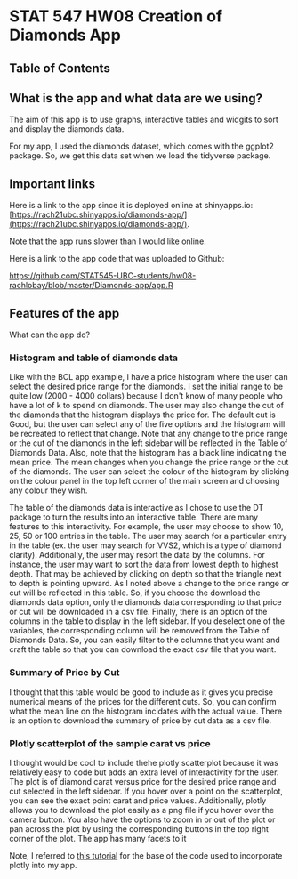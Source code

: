 # STAT 547 HW08 Creation of Diamonds App
## Table of Contents


## What is the app and what data are we using?

The aim of this app is to use graphs, interactive tables and widgits to sort and display the diamonds data. 

For my app, I used the diamonds dataset, which comes with the ggplot2 package. So, we get this data set when we load the tidyverse package. 

## Important links

Here is a link to the app since it is deployed online at shinyapps.io:
[https://rach21ubc.shinyapps.io/diamonds-app/](https://rach21ubc.shinyapps.io/diamonds-app/). 

Note that the app runs slower than I would like online.

Here is a link to the app code that was uploaded to Github:

https://github.com/STAT545-UBC-students/hw08-rachlobay/blob/master/Diamonds-app/app.R

## Features of the app

What can the app do?

### Histogram and table of diamonds data

Like with the BCL app example, I have a price histogram where the user can select the desired price range for the diamonds. I set the initial range to be quite low (2000 - 4000 dollars) because I don't know of many people who have a lot of k to spend on diamonds. The user may also change the cut of the diamonds that the histogram displays the price for. The default cut is Good, but the user can select any of the five options and the histogram will be recreated to reflect that change. Note that any change to the price range or the cut of the diamonds in the left sidebar will be reflected in the Table of Diamonds Data. Also, note that the histogram has a black line indicating the mean price. The mean changes when you change the price range or the cut of the diamonds. The user can select the colour of the histogram by clicking on the colour panel in the top left corner of the main screen and choosing any colour they wish. 

The table of the diamonds data is interactive as I chose to use the DT package to turn the results into an interactive table. There are many features to this interactivity. For example, the user may choose to show 10, 25, 50 or 100 entries in the table. The user may search for a particular entry in the table (ex. the user may search for VVS2, which is a type of diamond clarity). Additionally, the user may resort the data by the columns. For instance, the user may want to sort the data from lowest depth to highest depth. That may be achieved by clicking on depth so that the triangle next to depth is pointing upward. As I noted above a change to the price range or cut will be reflected in this table. So, if you choose the download the diamonds data option, only the diamonds data corresponding to that price or cut will be downloaded in a csv file. Finally, there is an option of the columns in the table to display in the left sidebar. If you deselect one of the variables, the corresponding column will be removed from the Table of Diamonds Data. So, you can easily filter to the columns that you want and craft the table so that you can download the exact csv file that you want.

### Summary of Price by Cut

I thought that this table would be good to include as it gives you precise numerical means of the prices for the different cuts. So, you can confirm what the mean line on the histogram incidates with the actual value. There is an option to download the summary of price by cut data as a csv file. 

### Plotly scatterplot of the sample carat vs price

I thought would be cool to include thehe plotly scatterplot because it was relatively easy to code but adds an extra level of interactivity for the user. The plot is of diamond carat versus price for the desired price range and cut selected in the left sidebar. If you hover over a point on the scatterplot, you can see the exact point carat and price values. Additionally, plotly allows you to download the plot easily as a png file if you hover over the camera button. You also have the options to zoom in or out of the plot or pan across the plot by using the corresponding buttons in the top right corner of the plot.
The app has many facets to it 

Note, I referred to [this tutorial](https://plot.ly/r/shiny-tutorial/) for the base of the code used to incorporate plotly into my app.